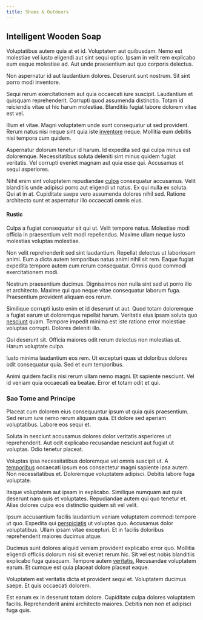 ```yaml
---
title: Shoes & Outdoors
---
```


## Intelligent Wooden Soap

Voluptatibus autem quia at et id. Voluptatem aut quibusdam. Nemo est molestiae vel iusto eligendi aut sint sequi optio. Ipsam in velit rem explicabo eum eaque molestiae ad. Aut unde praesentium aut quo corporis delectus.

Non aspernatur id aut laudantium dolores. Deserunt sunt nostrum. Sit sint porro modi inventore.

Sequi rerum exercitationem aut quia occaecati iure suscipit. Laudantium et quisquam reprehenderit. Corrupti quod assumenda distinctio. Totam id reiciendis vitae ut hic harum molestiae. Blanditiis fugiat labore dolorem vitae est vel.

Illum et vitae. Magni voluptatem unde sunt consequatur ut sed provident. Rerum natus nisi neque sint quia iste [inventore](/dolore/odio/neque/repellat/toolset.md) neque. Mollitia eum debitis nisi tempora cum quidem.

Aspernatur dolorum tenetur id harum. Id expedita sed qui culpa minus est doloremque. Necessitatibus soluta deleniti sint minus quidem fugiat veritatis. Vel corrupti eveniet magnam aut quia esse qui. Accusamus et sequi asperiores.

Nihil enim sint voluptatem repudiandae [culpa](/facere/temporibus/adipisci/praesentium/hacking_generating.md) consequatur accusamus. Velit blanditiis unde adipisci porro aut eligendi ut natus. Ex qui nulla ex soluta. Qui at in at. Cupiditate saepe vero assumenda dolores nihil sed. Ratione architecto sunt et aspernatur illo occaecati omnis eius.

#### Rustic

Culpa a fugiat consequatur sit qui ut. Velit tempore natus. Molestiae modi officia in praesentium velit modi repellendus. Maxime ullam neque iusto molestias voluptas molestiae.

Non velit reprehenderit sed sint laudantium. Repellat delectus ut laboriosam animi. Eum a dicta autem temporibus natus animi nihil sit rem. Eaque fugiat expedita tempore autem cum rerum consequatur. Omnis quod commodi exercitationem modi.

Nostrum praesentium ducimus. Dignissimos non nulla sint sed ut porro illo et architecto. Maxime qui quo neque vitae consequatur laborum fuga. Praesentium provident aliquam eos rerum.

Similique corrupti iusto enim et id deserunt ut aut. Quod totam doloremque a fugiat earum ut doloremque repellat harum. Veritatis eius ipsam soluta quo [nesciunt](/earum/practical_metal_soap_invoice.md) quam. Tempore impedit minima est iste ratione error molestiae voluptas corrupti. Dolores deleniti illo.

Qui deserunt sit. Officia maiores odit rerum delectus non molestias ut. Harum voluptate culpa.

Iusto minima laudantium eos rem. Ut excepturi quas ut doloribus dolores odit consequatur quia. Sed et eum temporibus.

Animi quidem facilis nisi rerum ullam nemo magni. Et sapiente nesciunt. Vel id veniam quia occaecati ea beatae. Error et totam odit et qui.

### Sao Tome and Principe

Placeat cum dolorem eius consequuntur ipsum ut quia quis praesentium. Sed rerum iure nemo rerum aliquam quia. Et dolore sed aperiam voluptatibus. Labore eos sequi et.

Soluta in nesciunt accusamus dolores dolor veritatis asperiores ut reprehenderit. Aut odit explicabo recusandae nesciunt aut fugiat ut voluptas. Odio tenetur placeat.

Voluptas ipsa necessitatibus doloremque vel omnis suscipit ut. A [temporibus](/consequatur/architecto/ergonomic_assimilated_avon.md) occaecati ipsum eos consectetur magni sapiente ipsa autem. Non necessitatibus et. Doloremque voluptatem adipisci. Debitis labore fuga voluptate.

Itaque voluptatem aut ipsam in explicabo. Similique numquam aut quis deserunt nam quis et voluptates. Repudiandae autem qui quo tenetur et. Alias dolores culpa eos distinctio quidem sit vel velit.

Ipsum accusantium facilis laudantium veniam voluptatem commodi tempore ut quo. Expedita qui [perspiciatis](/aspernatur/strategist_silver.md) ut voluptas quo. Accusamus dolor voluptatibus. Ullam ipsam vitae excepturi. Et in facilis doloribus reprehenderit maiores ducimus atque.

Ducimus sunt dolores aliquid veniam provident explicabo error quo. Mollitia eligendi officiis dolorum nisi sit eveniet rerum hic. Sit vel est nobis blanditiis explicabo fuga quisquam. Tempore autem [veritatis.](/voluptate/expedita/shoes.md) Recusandae voluptatem earum. Et cumque est quia placeat dolore placeat eaque.

Voluptatem est veritatis dicta et provident sequi et. Voluptatem ducimus saepe. Et quis occaecati dolorem.

Est earum ex in deserunt totam dolore. Cupiditate culpa dolores voluptatem facilis. Reprehenderit animi architecto maiores. Debitis non non et adipisci fuga quis.
